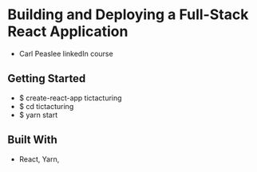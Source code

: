 # Building and Deploying a Full-Stack React Application
- Carl Peaslee linkedIn course

## Getting Started
- $ create-react-app tictacturing
- $ cd tictacturing
- $ yarn start

## Built With
- React, Yarn,
